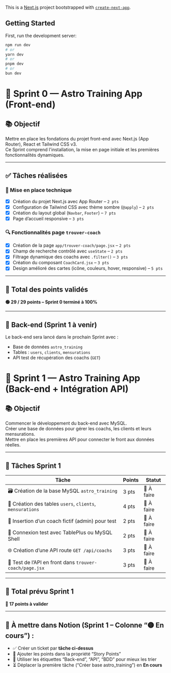 This is a [Next.js](https://nextjs.org) project bootstrapped with [`create-next-app`](https://github.com/vercel/next.js/tree/canary/packages/create-next-app).

## Getting Started

First, run the development server:

```bash
npm run dev
# or
yarn dev
# or
pnpm dev
# or
bun dev
```

# 🚀 Sprint 0 — Astro Training App (Front-end)

## 📚 Objectif

Mettre en place les fondations du projet front-end avec Next.js (App Router), React et Tailwind CSS v3.  
Ce Sprint comprend l'installation, la mise en page initiale et les premières fonctionnalités dynamiques.

---

## ✅ Tâches réalisées

### 🎨 Mise en place technique

- [x] Création du projet Next.js avec App Router – `2 pts`
- [x] Configuration de Tailwind CSS avec thème sombre (`@apply`) – `2 pts`
- [x] Création du layout global (`Navbar`, `Footer`) – `7 pts`
- [x] Page d’accueil responsive – `3 pts`

### 🔍 Fonctionnalités page `trouver-coach`

- [x] Création de la page `app/trouver-coach/page.jsx` – `2 pts`
- [x] Champ de recherche contrôlé avec `useState` – `2 pts`
- [x] Filtrage dynamique des coachs avec `.filter()` – `3 pts`
- [x] Création du composant `CoachCard.jsx` – `3 pts`
- [x] Design amélioré des cartes (icône, couleurs, hover, responsive) – `5 pts`

---

## 🧮 Total des points validés

**🟢 29 / 29 points – Sprint 0 terminé à 100%**

---

## 🧱 Back-end (Sprint 1 à venir)

Le back-end sera lancé dans le prochain Sprint avec :

- Base de données `astro_training`
- Tables : `users`, `clients`, `mensurations`
- API test de récupération des coachs (`GET`)

# 🚀 Sprint 1 — Astro Training App (Back-end + Intégration API)

## 📚 Objectif

Commencer le développement du back-end avec MySQL.  
Créer une base de données pour gérer les coachs, les clients et leurs mensurations.  
Mettre en place les premières API pour connecter le front aux données réelles.

---

## 🔧 Tâches Sprint 1

| Tâche                                                     | Points | Statut     |
| --------------------------------------------------------- | ------ | ---------- |
| 🗃️ Création de la base MySQL `astro_training`             | 3 pts  | 🔲 À faire |
| 📐 Création des tables `users`, `clients`, `mensurations` | 4 pts  | 🔲 À faire |
| 👤 Insertion d’un coach fictif (admin) pour test          | 2 pts  | 🔲 À faire |
| 🔌 Connexion test avec TablePlus ou MySQL Shell           | 2 pts  | 🔲 À faire |
| 🌐 Création d’une API route `GET /api/coachs`             | 3 pts  | 🔲 À faire |
| 🧪 Test de l’API en front dans `trouver-coach/page.jsx`   | 3 pts  | 🔲 À faire |

---

## 🧮 Total prévu Sprint 1

**🔵 17 points à valider**

---

## 📝 À mettre dans Notion (Sprint 1 – Colonne “🟡 En cours”) :

- ✅ Créer un ticket par **tâche ci-dessus**
- 📌 Ajouter les points dans la propriété “Story Points”
- 🎯 Utiliser les étiquettes “Back-end”, “API”, “BDD” pour mieux les trier
- ⏳ Déplacer la première tâche (“Créer base astro_training”) en **En cours**
